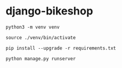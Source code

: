 # django-bikeshop

```
python3 -m venv venv
```
```
source ./venv/bin/activate
```
```
pip install --upgrade -r requirements.txt
```
```
python manage.py runserver
```
